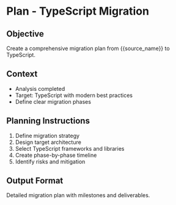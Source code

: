 # Plan - TypeScript Migration

## Objective
Create a comprehensive migration plan from {{source_name}} to TypeScript.

## Context
- Analysis completed
- Target: TypeScript with modern best practices
- Define clear migration phases

## Planning Instructions
1. Define migration strategy
2. Design target architecture
3. Select TypeScript frameworks and libraries
4. Create phase-by-phase timeline
5. Identify risks and mitigation

## Output Format
Detailed migration plan with milestones and deliverables.
